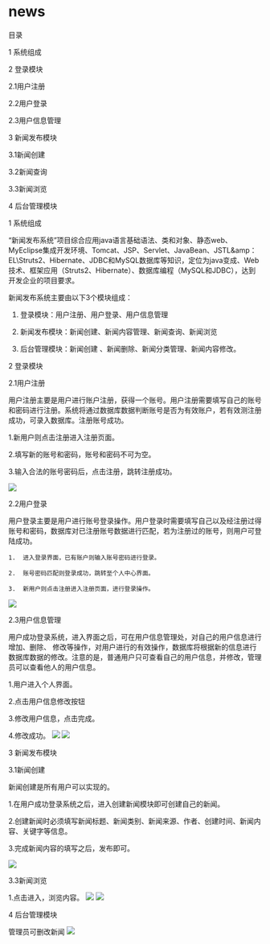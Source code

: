 ﻿# news
目录

1 系统组成	

2 登录模块	

  2.1用户注册	

  2.2用户登录	

  2.3用户信息管理	

3 新闻发布模块	

  3.1新闻创建	

  3.2新闻查询	

  3.3新闻浏览	

4 后台管理模块	




1 系统组成

“新闻发布系统”项目综合应用java语言基础语法、类和对象、静态web、MyEclipse集成开发环境、Tomcat、JSP、Servlet、JavaBean、JSTL&amp：EL\Struts2、Hibernate、JDBC和MySQL数据库等知识，定位为java变成、Web技术、框架应用（Struts2、Hibernate）、数据库编程（MySQL和JDBC），达到开发企业的项目要求。

新闻发布系统主要由以下3个模块组成：

  1.	登录模块：用户注册、用户登录、用户信息管理
	
  2.	新闻发布模块：新闻创建、新闻内容管理、新闻查询、新闻浏览
	
  3.	后台管理模块：新闻创建 、新闻删除、新闻分类管理、新闻内容修改。
	

2 登录模块

  2.1用户注册

  用户注册主要是用户进行账户注册，获得一个账号。用户注册需要填写自己的账号和密码进行注册。系统将通过数据库数据判断账号是否为有效账户，若有效测注册成功，可录入数据库。注册账号成功。

1.新用户则点击注册进入注册页面。

2.填写新的账号和密码，账号和密码不可为空。

3.输入合法的账号密码后，点击注册，跳转注册成功。

![](https://github.com/yunzhongxiaoma/news/raw/master/picture/register.png) 


  2.2用户登录

   用户登录主要是用户进行账号登录操作。用户登录时需要填写自己以及经注册过得账号和密码，数据库对已注册账号数据进行匹配，若为注册过的账号，则用户可登陆成功。

    1.	进入登录界面，已有账户则输入账号密码进行登录。
	
    2.	账号密码匹配则登录成功，跳转至个人中心界面。
	
    3.	新用户则点击注册进入注册页面，进行登录操作。

![](https://github.com/yunzhongxiaoma/news/raw/master/picture/login.png)


2.3用户信息管理

用户成功登录系统，进入界面之后，可在用户信息管理处，对自己的用户信息进行增加、删除、 修改等操作，对用户进行的有效操作，数据库将根据新的信息进行数据库数据的修改。注意的是，普通用户只可查看自己的用户信息，并修改，管理员可以查看他人的用户信息。

1.用户进入个人界面。

2.点击用户信息修改按钮

3.修改用户信息，点击完成。

4.修改成功。
![](https://github.com/yunzhongxiaoma/news/raw/master/picture/houTai.png)
![](https://github.com/yunzhongxiaoma/news/raw/master/picture/houTaiUser.jpg)
 

3 新闻发布模块

 3.1新闻创建

新闻创建是所有用户可以实现的。

1.在用户成功登录系统之后，进入创建新闻模块即可创建自己的新闻。

2.创建新闻时必须填写新闻标题、新闻类别、新闻来源、作者、创建时间、新闻内容、关键字等信息。

3.完成新闻内容的填写之后，发布即可。

![](https://github.com/yunzhongxiaoma/news/raw/master/picture/houTaiAddNews.jpg)

 
3.3新闻浏览

 1.点击进入，浏览内容。
 ![](https://github.com/yunzhongxiaoma/news/raw/master/picture/index.jpg)
 ![](https://github.com/yunzhongxiaoma/news/raw/master/picture/queryNews.jpg)
 

4 后台管理模块

管理员可删改新闻
 ![](https://github.com/yunzhongxiaoma/news/raw/master/picture/houTaiNews.jpg)

 


